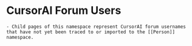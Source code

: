# CursorAI Forum Users
	- Child pages of this namespace represent CursorAI forum usernames that have not yet been traced to or imported to the [[Person]] namespace.